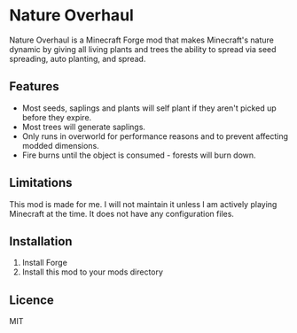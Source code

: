 # Nature Overhaul

Nature Overhaul is a Minecraft Forge mod that makes Minecraft's nature dynamic by giving all living plants and trees
the ability to spread via seed spreading, auto planting, and spread.

## Features

* Most seeds, saplings and plants will self plant if they aren't picked up before they expire.
* Most trees will generate saplings.
* Only runs in overworld for performance reasons and to prevent affecting modded dimensions.
* Fire burns until the object is consumed - forests will burn down.

## Limitations

This mod is made for me. I will not maintain it unless I am actively playing Minecraft at the time. It does not have
any configuration files.

## Installation

1. Install Forge
2. Install this mod to your mods directory

## Licence

MIT
